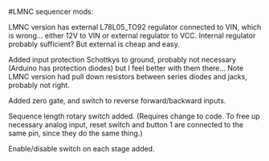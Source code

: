 #LMNC sequencer mods:

LMNC version has external L78L05_TO92 regulator connected to VIN, which is wrong… either 12V to VIN or external regulator to VCC. Internal regulator probably sufficient? But external is cheap and easy.

Added input protection Schottkys to ground, probably not necessary (Arduino has protection diodes) but I feel better with them there… Note LMNC version had pull down resistors between series diodes and jacks, probably not right.

Added zero gate, and switch to reverse forward/backward inputs.

Sequence length rotary switch added. (Requires change to code. To free up necessary analog input, reset switch and button 1 are connected to the same pin, since they do the same thing.)

Enable/disable switch on each stage added.
